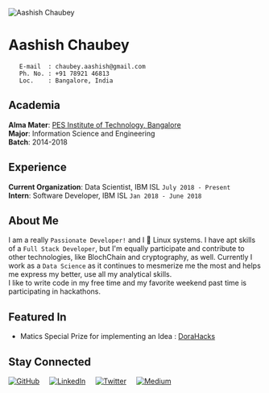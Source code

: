 ![Aashish Chaubey](images/pic.jpg)

# **Aashish Chaubey**

       E-mail  : chaubey.aashish@gmail.com
       Ph. No. : +91 78921 46813
       Loc.    : Bangalore, India

## __Academia__

__Alma Mater__: [PES Institute of Technology, Bangalore](https://www.pes.edu/)  
__Major__: Information Science and Engineering  
__Batch__: 2014-2018

## __Experience__
__Current Organization__: Data Scientist, IBM ISL  `July 2018 - Present`                      
__Intern__: Software Developer, IBM ISL `Jan 2018 - June 2018`  


## __About Me__

I am a really `Passionate Developer!` and I 🤎 Linux systems. I have apt skills of a `Full Stack Developer`, but I'm equally participate and contribute to other technologies, like BlochChain and cryptography, as well. Currently I work as a `Data Science` as it continues to mesmerize me the most and helps me express my better, use all my analytical skills.  
I like to write code in my free time and my favorite weekend past time is participating in hackathons.

## __Featured In__

- Matics Special Prize for implementing an Idea : [DoraHacks](https://medium.com/matic-network/matic-network-at-dorahacks-india-114626181e4)

## __Stay Connected__

[![GitHub][1.1]][1]&nbsp;&nbsp;&nbsp;&nbsp;
[![LinkedIn][2.1]][2]&nbsp;&nbsp;&nbsp;&nbsp; 
[![Twitter][3.1]][3]&nbsp;&nbsp;&nbsp;&nbsp; 
[![Medium][4.1]][4]&nbsp;&nbsp;&nbsp;&nbsp; 


[1.1]: https://i.imgur.com/w8c8qXL.png (GitHub)
[2.1]: https://i.imgur.com/I9UnWOr.png (LinkedIn)
[3.1]: https://i.imgur.com/Zj9XUar.png (Twitter)
[4.1]: https://i.imgur.com/9GIHCWv.png (Medium)

[1]: https://github.com/aashish-chaubey
[2]: https://www.linkedin.com/in/chaubey-aashish/
[3]: http://www.twitter.com/AashishLChaubey
[4]: https://medium.com/@aashishchaubey
